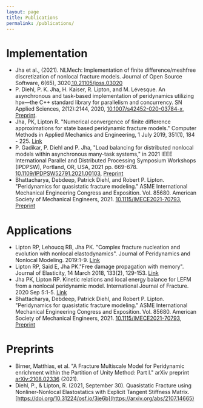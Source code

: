 ```yaml
---
layout: page
title: Publications
permalink: /publications/
---
```


# Implementation

* Jha et al., (2021). NLMech: Implementation of finite difference/meshfree discretization of nonlocal fracture models. Journal of Open Source Software, 6(65), 3020,[10.21105/joss.03020](https://doi.org/10.21105/joss.03020)
* P. Diehl, P. K. Jha, H. Kaiser, R. Lipton, and M. Lévesque. An asynchronous and task-based implementation of peridynamics utilizing hpx—the C++ standard library for parallelism and concurrency. SN Applied Sciences, 2(12):2144, 2020, [10.1007/s42452-020-03784-x](https://doi.org/10.1007/s42452-020-03784-x), [Preprint](https://arxiv.org/abs/1806.06917). 
* Jha, PK, Lipton R. "Numerical convergence of finite difference approximations for state based peridynamic fracture models."  Computer Methods in Applied Mechanics and Engineering, 1 July 2019, 351(1), 184 - 225. [Link](https://doi.org/10.1016/j.cma.2019.03.024)
* P. Gadikar, P. Diehl and P. Jha,  "Load balancing for distributed nonlocal models within asynchronous many-task systems," in 2021 IEEE International Parallel and Distributed Processing Symposium Workshops (IPDPSW), Portland, OR, USA, 2021 pp. 669-678. [10.1109/IPDPSW52791.2021.00103](https://doi.org/10.1109/IPDPSW52791.2021.00103), [Preprint](https://arxiv.org/abs/2102.03819)
* Bhattacharya, Debdeep, Patrick Diehl, and Robert P. Lipton. "Peridynamics for quasistatic fracture modeling." ASME International Mechanical Engineering Congress and Exposition. Vol. 85680. American Society of Mechanical Engineers, 2021. [10.1115/IMECE2021-70793](https://doi.org/10.1115/IMECE2021-70793), [Preprint](https://arxiv.org/abs/2107.14665)

# Applications

* Lipton RP, Lehoucq RB, Jha PK. "Complex fracture nucleation and evolution with nonlocal elastodynamics". Journal of Peridynamics and Nonlocal Modeling. 2019:1-9. [Link](https://doi.org/10.1007/s42102-019-00010-0)
* Lipton RP, Said E, Jha PK."Free damage propagation with memory". Journal of Elasticity, 14 March 2018, 133(2), 129-153. [Link](https://doi.org/10.1007/s10659-018-9672-7)
* Jha PK, Lipton RP. Kinetic relations and local energy balance for LEFM from a nonlocal peridynamic model. International Journal of Fracture. 2020 Sep 5:1-5. [Link](https://link.springer.com/article/10.1007/s10704-020-00480-0)
* Bhattacharya, Debdeep, Patrick Diehl, and Robert P. Lipton. "Peridynamics for quasistatic fracture modeling." ASME International Mechanical Engineering Congress and Exposition. Vol. 85680. American Society of Mechanical Engineers, 2021. [10.1115/IMECE2021-70793](https://doi.org/10.1115/IMECE2021-70793), [Preprint](https://arxiv.org/abs/2107.14665)

# Preprints

* Birner, Matthias, et al. "A Fracture Multiscale Model for Peridynamic enrichment within the Partition of Unity Method: Part I." arXiv preprint [arXiv:2108.02336](https://arxiv.org/abs/2108.02336) (2021).
* Diehl, P., & Lipton, R. (2021, September 30). Quasistatic Fracture using Nonliner-Nonlocal Elastostatics with Explicit Tangent Stiffness Matrix. [https://doi.org/10.31224/osf.io/3je6b](https://arxiv.org/abs/2107.14665)
